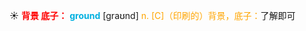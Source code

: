 ☀ <font color="red">**背景 底子：**</font>
<font color="sky blue">**ground**</font> [ɡraʊnd] 
<font color="orange">n. [C]（印刷的）背景，底子：</font>了解即可
